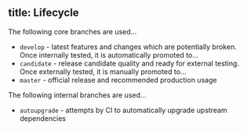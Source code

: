 title: Lifecycle
---

The following core branches are used...

 * `develop` - latest features and changes which are potentially broken. Once internally tested, it is automatically promoted to...
 * `candidate` - release candidate quality and ready for external testing. Once externally tested, it is manually promoted to...
 * `master` - official release and recommended production usage

The following internal branches are used...

 * `autoupgrade` - attempts by CI to automatically upgrade upstream dependencies
